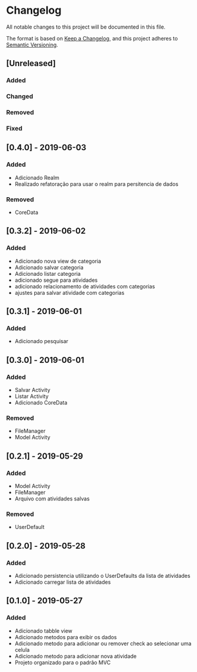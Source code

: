 # Changelog
All notable changes to this project will be documented in this file.

The format is based on [Keep a Changelog](https://keepachangelog.com/en/1.0.0/),
and this project adheres to [Semantic Versioning](https://semver.org/spec/v2.0.0.html).

## [Unreleased]

### Added
### Changed
### Removed
### Fixed

## [0.4.0] - 2019-06-03
### Added
- Adicionado Realm
- Realizado refatoração para usar o realm para persitencia de dados

### Removed
- CoreData

## [0.3.2] - 2019-06-02
### Added
- Adicionado nova view de categoria
- Adicionado salvar categoria
- Adicionado listar categoria
- adicionado segue para atividades
- adicionado relacionamento de atividades com categorias
- ajustes para salvar atividade com categorias


## [0.3.1] - 2019-06-01
### Added
- Adicionado pesquisar


## [0.3.0] - 2019-06-01
### Added
- Salvar Activity 
- Listar Activity
- Adicionado CoreData
### Removed
-  FileManager
-  Model Activity

## [0.2.1] - 2019-05-29
### Added
- Model Activity
- FileManager
- Arquivo com atividades salvas
### Removed
-  UserDefault

## [0.2.0] - 2019-05-28
### Added
- Adicionado persistencia utilizando o UserDefaults da lista de atividades
- Adicionado carregar lista de atividades 

## [0.1.0] - 2019-05-27

### Added
- Adicionado tabble view
- Adicionado metodos para exibir os dados 
- Adicionado metodo para adicionar ou remover check ao selecionar uma celula
- Adicionado metodo para adicionar nova atividade
- Projeto organizado para o padrão MVC
